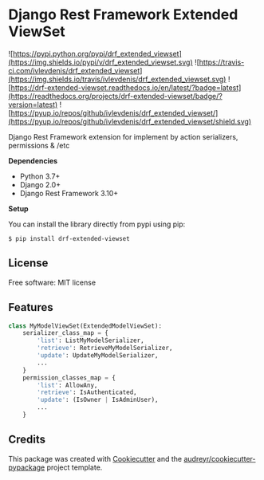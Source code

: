 Django Rest Framework Extended ViewSet
======================================


![https://pypi.python.org/pypi/drf_extended_viewset](https://img.shields.io/pypi/v/drf_extended_viewset.svg) ![https://travis-ci.com/ivlevdenis/drf_extended_viewset](https://img.shields.io/travis/ivlevdenis/drf_extended_viewset.svg) ![https://drf-extended-viewset.readthedocs.io/en/latest/?badge=latest](https://readthedocs.org/projects/drf-extended-viewset/badge/?version=latest) ![https://pyup.io/repos/github/ivlevdenis/drf_extended_viewset/](https://pyup.io/repos/github/ivlevdenis/drf_extended_viewset/shield.svg)


Django Rest Framework extension for implement by action serializers, permissions & /etc


**Dependencies**

* Python 3.7+
* Django 2.0+
* Django Rest Framework 3.10+

**Setup**

You can install the library directly from pypi using pip:

`$ pip install drf-extended-viewset`


License
-------
Free software: MIT license


Features
--------

```python
class MyModelViewSet(ExtendedModelViewSet):
    serializer_class_map = {
        'list': ListMyModelSerializer,
        'retrieve': RetrieveMyModelSerializer,
        'update': UpdateMyModelSerializer,
        ...
    }
    permission_classes_map = {
        'list': AllowAny,
        'retrieve': IsAuthenticated,
        'update': (IsOwner | IsAdminUser),
        ...
    }
```

<!-- * TODO -->

Credits
-------

This package was created with [Cookiecutter](https://github.com/audreyr/cookiecutter) and the [audreyr/cookiecutter-pypackage](https://github.com/audreyr/cookiecutter-pypackage) project template.



